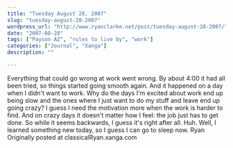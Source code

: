 ```yaml
---
title: "Tuesday August 28, 2007"
slug: "tuesday-august-28-2007"
wordpress_url: "http://www.ryanclarke.net/post/tuesday-august-28-2007/"
date: "2007-08-28"
tags: ["Payson AZ", "rules to live by", "work"]
categories: ["Journal", "Xanga"]
description: ""

---
```


Everything that could go wrong at work went wrong. By about 4:00 it had all been tried, so things started going smooth again. And it happened on a day when I didn't want to work.
Why do the days I'm excited about work end up being slow and the ones where I just want to do my stuff and leave end up going crazy? I guess I need the motivation more when the work is harder to find. And on crazy days it doesn't matter how I feel: the job just has to get done. So while it seems backwards, I guess it's right after all. Huh.
Well, I learned something new today, so I guess I can go to sleep now.
Ryan
Originally posted at classicalRyan.xanga.com
